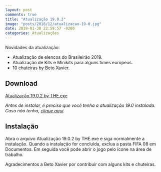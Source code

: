 ```yaml
---
layout: post
comments: true
title: "Atualização 19.0.2"
image: "posts/2018/12/atualizacao-19-0.jpg"
date: 2019-01-30 22:59:57 -0200
categories: Atualizações
---
```


Novidades da atualização:
- Atualização de elencos do Brasileirão 2019.
- Atualização de Kits e Minikits para alguns times europeus.
- 10 chuteiras by Beto Xavier.

<h2>Download</h2>
<div class="download">
  <a class="download-button" href="http://bit.ly/2MNL7z3" data-filesize="79.96 MB">Atualização 19.0.2 by THE.exe</a>
</div>

<i>Antes de instalar, é preciso que você tenha a atualização 19.0 instalada. Caso não tenha, <a href="{{ relative_url }}/2018/12/atualizacao-19-0/">clique aqui</a>.</i>

<h2>Instalação</h2>
Abra o arquivo Atualização 19.0.2 by THE.exe e siga normalmente a instalação.  
Quando a instalação for concluída, exclua a pasta FIFA 08 em Documentos. Em seguida você pode abrir o jogo pelo ícone na área de trabalho.  

Agradecimentos a Beto Xavier por contribuir com alguns kits e chuteiras.